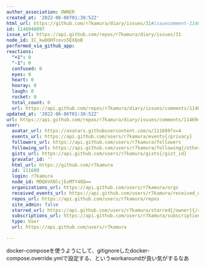 ```yaml
---
author_association: OWNER
created_at: '2022-06-06T01:38:52Z'
html_url: https://github.com/r7kamura/diary/issues/31#issuecomment-1146948097
id: 1146948097
issue_url: https://api.github.com/repos/r7kamura/diary/issues/31
node_id: IC_kwDOHTcevs5EXQoB
performed_via_github_app: 
reactions:
  "+1": 0
  "-1": 0
  confused: 0
  eyes: 0
  heart: 0
  hooray: 0
  laugh: 0
  rocket: 0
  total_count: 0
  url: https://api.github.com/repos/r7kamura/diary/issues/comments/1146948097/reactions
updated_at: '2022-06-06T01:38:52Z'
url: https://api.github.com/repos/r7kamura/diary/issues/comments/1146948097
user:
  avatar_url: https://avatars.githubusercontent.com/u/111689?v=4
  events_url: https://api.github.com/users/r7kamura/events{/privacy}
  followers_url: https://api.github.com/users/r7kamura/followers
  following_url: https://api.github.com/users/r7kamura/following{/other_user}
  gists_url: https://api.github.com/users/r7kamura/gists{/gist_id}
  gravatar_id: ''
  html_url: https://github.com/r7kamura
  id: 111689
  login: r7kamura
  node_id: MDQ6VXNlcjExMTY4OQ==
  organizations_url: https://api.github.com/users/r7kamura/orgs
  received_events_url: https://api.github.com/users/r7kamura/received_events
  repos_url: https://api.github.com/users/r7kamura/repos
  site_admin: false
  starred_url: https://api.github.com/users/r7kamura/starred{/owner}{/repo}
  subscriptions_url: https://api.github.com/users/r7kamura/subscriptions
  type: User
  url: https://api.github.com/users/r7kamura

---
```

docker-composeを使うようにして、gitignoreしたdocker-compose.override.ymlで設定する、というworkaroundが良い気がするなあ